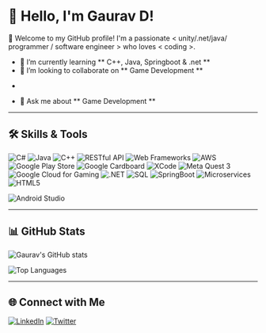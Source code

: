 # 👋 Hello, I'm Gaurav D!

🌟 Welcome to my GitHub profile! I'm a passionate < unity/.net/java/ programmer / software engineer > who loves < coding >.  

- 🌱 I’m currently learning ** C++, Java, Springboot & .net **  
- 👯 I’m looking to collaborate on ** Game Development **  
*  
- 💬 Ask me about ** Game Development **  

---


## 🛠️ Skills & Tools
![C#](https://img.shields.io/badge/-C%23-239120?logo=csharp&logoColor=white&style=flat)
![Java](https://img.shields.io/badge/-Java-007396?logo=java&logoColor=white&style=flat)
![C++](https://img.shields.io/badge/-C++-00599C?logo=cplusplus&logoColor=white&style=flat)
![RESTful API](https://img.shields.io/badge/-RESTful%20API-00BFFF?logo=api&logoColor=white&style=flat)
![Web Frameworks](https://img.shields.io/badge/-Web%20Frameworks-61DAFB?logo=react&logoColor=black&style=flat)
![AWS](https://img.shields.io/badge/-AWS-232F3E?logo=amazonaws&logoColor=white&style=flat)
![Google Play Store](https://img.shields.io/badge/-Google%20Play%20Store-34B7F1?logo=google-play&logoColor=white&style=flat)
![Google Cardboard](https://img.shields.io/badge/-Google%20Cardboard-FF5722?logo=google&logoColor=white&style=flat)
![XCode](https://img.shields.io/badge/-XCode-147EFB?logo=xcode&logoColor=white&style=flat)
![Meta Quest 3](https://img.shields.io/badge/-Meta%20Quest%203-0046C1?logo=meta&logoColor=white&style=flat)
![Google Cloud for Gaming](https://img.shields.io/badge/-Google%20Cloud%20Gaming-4285F4?logo=google-cloud&logoColor=white&style=flat)
![.NET](https://img.shields.io/badge/-NET-512BD4?logo=.net&logoColor=white&style=flat)
![SQL](https://img.shields.io/badge/-SQL-4479A1?logo=postgresql&logoColor=white&style=flat)
![SpringBoot](https://img.shields.io/badge/-SpringBoot-6DB33F?logo=springboot&logoColor=white&style=flat)
![Microservices](https://img.shields.io/badge/-Microservices-00B8D9?logo=docker&logoColor=white&style=flat)
![HTML5](https://img.shields.io/badge/-HTML5-E34F26?logo=html5&logoColor=white&style=flat)

![Android Studio](https://img.shields.io/badge/-Android%20Studio-3DDC84?logo=android-studio&logoColor=white&style=flat)


---

## 📊 GitHub Stats
![Gaurav's GitHub stats](https://github-readme-stats.vercel.app/api?username=deoregauravd&show_icons=true&theme=radical)

![Top Languages](https://github-readme-stats.vercel.app/api/top-langs/?username=deoregauravd&layout=compact&theme=radical)


---

## 🌐 Connect with Me
[![LinkedIn](https://img.shields.io/badge/-LinkedIn-0077B5?logo=linkedin&logoColor=white&style=flat)](https://linkedin.com/in/deoregauravd)
[![Twitter](https://img.shields.io/badge/-Twitter-1DA1F2?logo=twitter&logoColor=white&style=flat)](https://twitter.com/deoregauravd)
